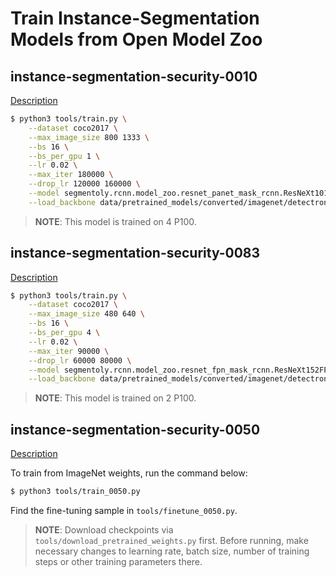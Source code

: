 # Train Instance-Segmentation Models from Open Model Zoo

## instance-segmentation-security-0010

[Description](https://github.com/opencv/open_model_zoo/blob/develop/models/intel/instance-segmentation-security-0010/description/instance-segmentation-security-0010.md)

```bash
$ python3 tools/train.py \
    --dataset coco2017 \
    --max_image_size 800 1333 \
    --bs 16 \
    --bs_per_gpu 1 \
    --lr 0.02 \
    --max_iter 180000 \
    --drop_lr 120000 160000 \
    --model segmentoly.rcnn.model_zoo.resnet_panet_mask_rcnn.ResNeXt101PANetMaskRCNN \
    --load_backbone data/pretrained_models/converted/imagenet/detectron/resnext101.pth
```
> **NOTE**: This model is trained on 4 P100.

## instance-segmentation-security-0083

[Description](https://github.com/opencv/open_model_zoo/blob/develop/models/intel/instance-segmentation-security-0083/description/instance-segmentation-security-0083.md)

```bash
$ python3 tools/train.py \
    --dataset coco2017 \
    --max_image_size 480 640 \
    --bs 16 \
    --bs_per_gpu 4 \
    --lr 0.02 \
    --max_iter 90000 \
    --drop_lr 60000 80000 \
    --model segmentoly.rcnn.model_zoo.resnet_fpn_mask_rcnn.ResNeXt152FPNMaskRCNN \
    --load_backbone data/pretrained_models/converted/imagenet/detectron/resnext152.pth
```
> **NOTE**: This model is trained on 2 P100.

## instance-segmentation-security-0050

[Description](https://github.com/opencv/open_model_zoo/blob/develop/models/intel/instance-segmentation-security-0050/description/instance-segmentation-security-0050.md)

To train from ImageNet weights, run the command below:

```bash
$ python3 tools/train_0050.py
```

Find the fine-tuning sample in `tools/finetune_0050.py`.

> **NOTE**: Download checkpoints via `tools/download_pretrained_weights.py` first.
> Before running, make necessary changes to learning rate, batch size, number of training steps or
> other training parameters there.
